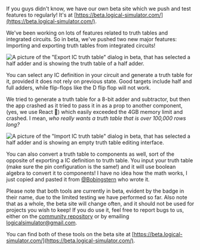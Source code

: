 If you guys didn't know, we have our own beta site which we push and test features to regularly! It's at [https://beta.logical-simulator.com/](https://beta.logical-simulator.com/).

We've been working on lots of features related to truth tables and integrated circuits. So in beta, we've pushed two new major features: Importing and exporting truth tables from integrated circuits!

![A picture of the "Export IC truth table" dialog in beta, that has selected a half adder and is showing the truth table of a half adder.](https://raw.githubusercontent.com/LogicalSimulator/LogicalSimulatorCommunity/staging/blog/posts/2/assets/exportICTruthTableDialog.png)

You can select any IC definition in your circuit and generate a truth table for it, provided it does not rely on previous state. Good targets include half and full adders, while flip-flops like the D flip flop will not work.

We tried to generate a truth table for a 8-bit adder and subtractor, but then the app crashed as it tried to pass it in as a prop to another component, (yes, we use React 🥶) which easily exceeded the 4GB memory limit and crashed. I mean, _who really wants a truth table that is over 100,000 rows long?_

![A picture of the "Import IC truth table" dialog in beta, that has selected a half adder and is showing an empty truth table editing interface.](https://raw.githubusercontent.com/LogicalSimulator/LogicalSimulatorCommunity/staging/blog/posts/2/assets/importICTruthTableDialog.png)

You can also convert a truth table to components as well, sort of the opposite of exporting a IC definition to truth table. You input your truth table (make sure the pin configuration is the same!) and it will use boolean algebra to convert it to components! I have no idea how the math works, I just copied and pasted it from [@Bobingstern](https://github.com/Bobingstern) who wrote it.

Please note that both tools are currently in beta, evident by the badge in their name, due to the limited testing we have performed so far. Also note that as a whole, the beta site will change often, and it should not be used for projects you wish to keep! If you do use it, feel free to report bugs to us, either on the [community repository](https://github.com/LogicalSimulator/LogicalSimulatorCommunity/issues) or by emailing [logicalsimulator@gmail.com](mailto:logicalsimulator@gmail.com).

You can find both of these tools on the beta site at [https://beta.logical-simulator.com/](https://beta.logical-simulator.com/).
